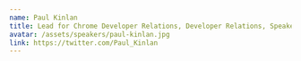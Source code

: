 ```yaml
---
name: Paul Kinlan
title: Lead for Chrome Developer Relations, Developer Relations, Speaker
avatar: /assets/speakers/paul-kinlan.jpg
link: https://twitter.com/Paul_Kinlan
---
```

